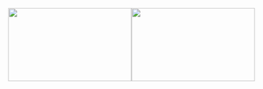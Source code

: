 <div style="display: flex; justify-content: center; align-items: center;">
  <img src="https://github-readme-stats.vercel.app/api?username=hypertseng&show_icons=true&theme=tokyonight&line_height=27" style="height: 150px; flex-grow: 1; width: 100%; object-fit: contain;">
  <img src="https://github-readme-stats.vercel.app/api/top-langs/?username=hypertseng&theme=radical" style="height: 150px; flex-grow: 1; width: 100%; object-fit: contain;">
</div>
